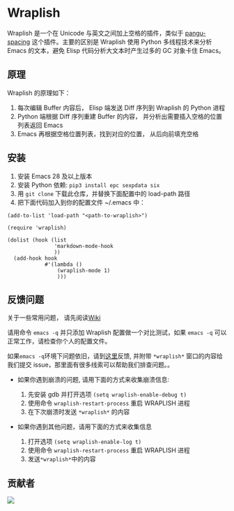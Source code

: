 # Wraplish

Wraplish 是一个在 Unicode 与英文之间加上空格的插件，类似于 [pangu-spacing](https://github.com/coldnew/pangu-spacing) 这个插件。主要的区别是 Wraplish 使用 Python 多线程技术来分析 Emacs 的文本，避免 Elisp 代码分析大文本时产生过多的 GC 对象卡住 Emacs。

## 原理

Wraplish 的原理如下：

1. 每次编辑 Buffer 内容后， Elisp 端发送 Diff 序列到 Wraplish 的 Python 进程
2. Python 端根据 Diff 序列重建 Buffer 的内容， 并分析出需要插入空格的位置列表返回 Emacs
3. Emacs 再根据空格位置列表，找到对应的位置， 从后向前填充空格

## 安装

1. 安装 Emacs 28 及以上版本
2. 安装 Python 依赖: `pip3 install epc sexpdata six`
3. 用 `git clone` 下载此仓库，并替换下面配置中的 load-path 路径
4. 把下面代码加入到你的配置文件 ~/.emacs 中：

```elisp
(add-to-list 'load-path "<path-to-wraplish>")

(require 'wraplish)

(dolist (hook (list
               'markdown-mode-hook
               ))
  (add-hook hook
            #'(lambda ()
                (wraplish-mode 1)
                )))
```

## 反馈问题

关于一些常用问题， 请先阅读[Wiki](https://github.com/manateelazycat/wraplish/wiki)

请用命令 `emacs -q` 并只添加 Wraplish 配置做一个对比测试，如果 `emacs -q` 可以正常工作，请检查你个人的配置文件。

如果`emacs -q`环境下问题依旧，请到[这里](https://github.com/manateelazycat/wraplish/issues/new)反馈, 并附带 `*wraplish*` 窗口的内容给我们提交 issue，那里面有很多线索可以帮助我们排查问题。。

- 如果你遇到崩溃的问题, 请用下面的方式来收集崩溃信息:

  1. 先安装 gdb 并打开选项 `(setq wraplish-enable-debug t)`
  2. 使用命令 `wraplish-restart-process` 重启 WRAPLISH 进程
  3. 在下次崩溃时发送 `*wraplish*` 的内容

- 如果你遇到其他问题，请用下面的方式来收集信息
  1. 打开选项 `(setq wraplish-enable-log t)`
  2. 使用命令 `wraplish-restart-process` 重启 WRAPLISH 进程
  3. 发送`*wraplish*`中的内容

## 贡献者

<a href = "https://github.com/manateelazycat/wraplish/graphs/contributors">
  <img src = "https://contrib.rocks/image?repo=manateelazycat/wraplish"/>
</a>
